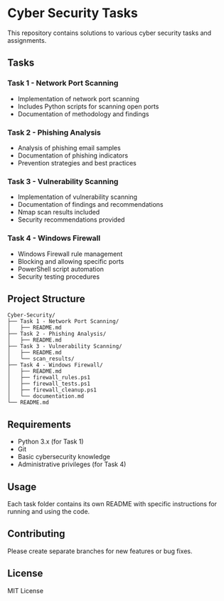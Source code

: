 # Cyber Security Tasks

This repository contains solutions to various cyber security tasks and assignments.

## Tasks

### Task 1 - Network Port Scanning
- Implementation of network port scanning
- Includes Python scripts for scanning open ports
- Documentation of methodology and findings

### Task 2 - Phishing Analysis
- Analysis of phishing email samples
- Documentation of phishing indicators
- Prevention strategies and best practices

### Task 3 - Vulnerability Scanning
- Implementation of vulnerability scanning
- Documentation of findings and recommendations
- Nmap scan results included
- Security recommendations provided

### Task 4 - Windows Firewall
- Windows Firewall rule management
- Blocking and allowing specific ports
- PowerShell script automation
- Security testing procedures

## Project Structure
```
Cyber-Security/
├── Task 1 - Network Port Scanning/
│   ├── README.md
├── Task 2 - Phishing Analysis/
│   ├── README.md
├── Task 3 - Vulnerability Scanning/
│   ├── README.md
│   └── scan_results/
├── Task 4 - Windows Firewall/
│   ├── README.md
│   ├── firewall_rules.ps1
│   ├── firewall_tests.ps1
│   ├── firewall_cleanup.ps1
│   └── documentation.md
└── README.md
```

## Requirements
- Python 3.x (for Task 1)
- Git
- Basic cybersecurity knowledge
- Administrative privileges (for Task 4)

## Usage
Each task folder contains its own README with specific instructions for running and using the code.

## Contributing
Please create separate branches for new features or bug fixes.

## License
MIT License
